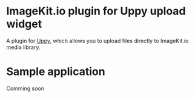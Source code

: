 
# ImageKit.io plugin for Uppy upload widget

A plugin for [Uppy](https://github.com/transloadit/uppy), which allows you to upload files directly to ImageKit.io media library.

# Sample application

Comming soon